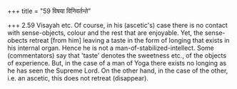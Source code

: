 +++
title = "59 विषया विनिवर्तन्ते"

+++
2.59 Visayah etc. Of course, in his (ascetic's) case there is no contact
with sense-objects, colour and the rest that are enjoyable. Yet, the
sense-obects retreat \[from him\] leaving a taste in the form of longing
that exists in his internal organ. Hence he is not a
man-of-stabilized-intellect. Some (commentators) say that 'taste'
denotes the sweetness etc., of the objects of experience. But, in the
case of a man of Yoga there exists no longing as he has seen the Supreme
Lord. On the other hand, in the case of the other, i.e. an ascetic, this
does not retreat (disappear).
